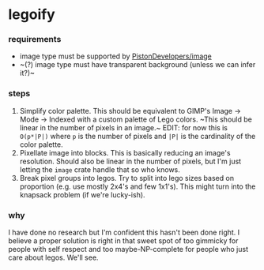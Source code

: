 # legoify

### requirements
* image type must be supported by [PistonDevelopers/image](https://crates.io/crates/image)
* ~(?) image type must have transparent background (unless we can infer it?)~

### steps
1. Simplify color palette. This should be equivalent to GIMP's Image -> Mode -> Indexed with a custom palette of Lego colors. ~This should be linear in the number of pixels in an image.~ EDIT: for now this is `O(p*|P|)` where `p` is the number of pixels and `|P|` is the cardinality of the color palette.
2. Pixellate image into blocks. This is basically reducing an image's resolution. Should also be linear in the number of pixels, but I'm just letting the `image` crate handle that so who knows.
3. Break pixel groups into legos. Try to split into lego sizes based on proportion (e.g. use mostly 2x4's and few 1x1's). This might turn into the knapsack problem (if we're lucky-ish).

### why
I have done no research but I'm confident this hasn't been done right. I believe a proper solution is right in that sweet spot of too gimmicky for people with self respect and too maybe-NP-complete for people who just care about legos. We'll see.


